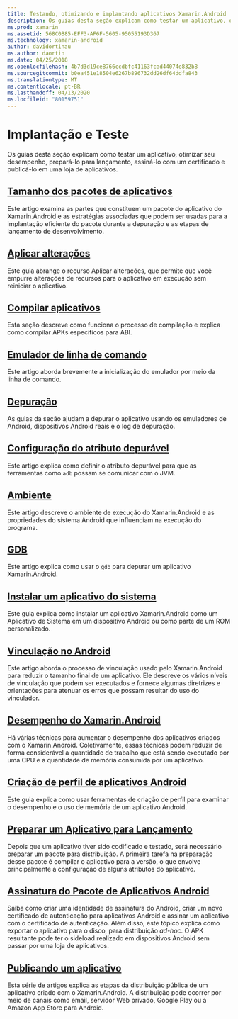```yaml
---
title: Testando, otimizando e implantando aplicativos Xamarin.Android
description: Os guias desta seção explicam como testar um aplicativo, otimizar seu desempenho, prepará-lo para lançamento, assiná-lo com um certificado e publicá-lo em uma loja de aplicativos
ms.prod: xamarin
ms.assetid: 568C0B85-EFF3-AF6F-5605-95055193D367
ms.technology: xamarin-android
author: davidortinau
ms.author: daortin
ms.date: 04/25/2018
ms.openlocfilehash: 4b7d3d19ce8766ccdbfc41163fcad44074e832b8
ms.sourcegitcommit: b0ea451e18504e6267b896732dd26df64ddfa843
ms.translationtype: MT
ms.contentlocale: pt-BR
ms.lasthandoff: 04/13/2020
ms.locfileid: "80159751"
---
```

# <a name="deployment-and-testing"></a>Implantação e Teste

Os guias desta seção explicam como testar um aplicativo, otimizar seu desempenho, prepará-lo para lançamento, assiná-lo com um certificado e publicá-lo em uma loja de aplicativos.

## <a name="application-package-sizes"></a>[Tamanho dos pacotes de aplicativos](app-package-size.md)

Este artigo examina as partes que constituem um pacote do aplicativo do Xamarin.Android e as estratégias associadas que podem ser usadas para a implantação eficiente do pacote durante a depuração e as etapas de lançamento de desenvolvimento.

## <a name="apply-changes"></a>[Aplicar alterações](apply-changes.md)

Este guia abrange o recurso Aplicar alterações, que permite que você empurre alterações de recursos para o aplicativo em execução sem reiniciar o aplicativo.

## <a name="building-apps"></a>[Compilar aplicativos](building-apps/index.md)

Esta seção descreve como funciona o processo de compilação e explica como compilar APKs específicos para ABI.

## <a name="command-line-emulator"></a>[Emulador de linha de comando](command-line-emulator.md)

Este artigo aborda brevemente a inicialização do emulador por meio da linha de comando.

## <a name="debugging"></a>[Depuração](~/android/deploy-test/debugging/index.md)

As guias da seção ajudam a depurar o aplicativo usando os emuladores de Android, dispositivos Android reais e o log de depuração.

## <a name="setting-the-debuggable-attribute"></a>[Configuração do atributo depurável](~/android/deploy-test/debuggable-attribute.md)

Este artigo explica como definir o atributo depurável para que as ferramentas como `adb` possam se comunicar com o JVM.

## <a name="environment"></a>[Ambiente](environment.md)

Este artigo descreve o ambiente de execução do Xamarin.Android e as propriedades do sistema Android que influenciam na execução do programa.

## <a name="gdb"></a>[GDB](gdb.md)

Este artigo explica como usar o `gdb` para depurar um aplicativo Xamarin.Android.

## <a name="installing-a-system-app"></a>[Instalar um aplicativo do sistema](install-system-app.md)

Este guia explica como instalar um aplicativo Xamarin.Android como um Aplicativo de Sistema em um dispositivo Android ou como parte de um ROM personalizado.

## <a name="linking-on-android"></a>[Vinculação no Android](linker.md)

Este artigo aborda o processo de vinculação usado pelo Xamarin.Android para reduzir o tamanho final de um aplicativo. Ele descreve os vários níveis de vinculação que podem ser executados e fornece algumas diretrizes e orientações para atenuar os erros que possam resultar do uso do vinculador.

## <a name="xamarinandroid-performance"></a>[Desempenho do Xamarin.Android](~/android/deploy-test/performance.md)

Há várias técnicas para aumentar o desempenho dos aplicativos criados com o Xamarin.Android. Coletivamente, essas técnicas podem reduzir de forma considerável a quantidade de trabalho que está sendo executado por uma CPU e a quantidade de memória consumida por um aplicativo.

## <a name="profiling-android-apps"></a>[Criação de perfil de aplicativos Android](~/android/deploy-test/profiling.md)

Este guia explica como usar ferramentas de criação de perfil para examinar o desempenho e o uso de memória de um aplicativo Android.

## <a name="preparing-an-application-for-release"></a>[Preparar um Aplicativo para Lançamento](~/android/deploy-test/release-prep/index.md)

Depois que um aplicativo tiver sido codificado e testado, será necessário preparar um pacote para distribuição. A primeira tarefa na preparação desse pacote é compilar o aplicativo para a versão, o que envolve principalmente a configuração de alguns atributos do aplicativo.

## <a name="signing-the-android-application-package"></a>[Assinatura do Pacote de Aplicativos Android](~/android/deploy-test/signing/index.md)

Saiba como criar uma identidade de assinatura do Android, criar um novo certificado de autenticação para aplicativos Android e assinar um aplicativo com o certificado de autenticação. Além disso, este tópico explica como exportar o aplicativo para o disco, para distribuição *ad-hoc*. O APK resultante pode ter o sideload realizado em dispositivos Android sem passar por uma loja de aplicativos.

## <a name="publishing-an-application"></a>[Publicando um aplicativo](~/android/deploy-test/publishing/index.md)

Esta série de artigos explica as etapas da distribuição pública de um aplicativo criado com o Xamarin.Android. A distribuição pode ocorrer por meio de canais como email, servidor Web privado, Google Play ou a Amazon App Store para Android.
